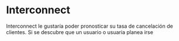 # Interconnect
Interconnect le gustaría poder pronosticar su tasa de cancelación de clientes. Si se descubre que un usuario o usuaria planea irse
